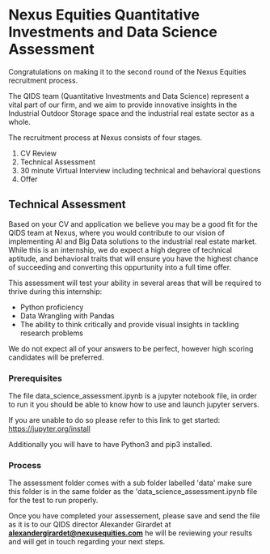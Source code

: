 # Nexus Equities Quantitative Investments and Data Science Assessment

Congratulations on making it to the second round of the Nexus Equities recruitment process. 

The QIDS team (Quantitative Investments and Data Science) represent a vital part of our firm, and we aim to provide innovative insights in the Industrial Outdoor Storage space and the industrial real estate sector as a whole. 

The recruitment process at Nexus consists of four stages. 

1) CV Review 
2) Technical Assessment
3) 30 minute Virtual Interview including technical and behavioral questions
4) Offer

## Technical Assessment

Based on your CV and application we believe you may be a good fit for the QIDS team at Nexus, where you would contribute to our vision of implementing AI and Big Data solutions to the industrial real estate market. 
While this is an internship, we do expect a high degree of technical aptitude, and behavioral traits that will ensure you have the highest chance of succeeding and converting this oppurtunity into a full time offer.

This assessment will test your ability in several areas that will be required to thrive during this internship:

- Python proficiency
- Data Wrangling with Pandas
- The ability to think critically and provide visual insights in tackling research problems

We do not expect all of your answers to be perfect, however high scoring candidates will be preferred.

### Prerequisites 

The file data_science_assessment.ipynb is a jupyter notebook file, in order to run it you should be able to know how to use and launch jupyter servers. 

If you are unable to do so please refer to this link to get started: https://jupyter.org/install

Additionally you will have to have Python3 and pip3 installed.

### Process

The assessment folder comes with a sub folder labelled 'data' make sure this folder is in the same folder as the 'data_science_assessment.ipynb file for the test to run properly. 

Once you have completed your assessement, please save and send the file as it is to our QIDS director Alexander Girardet at 
**alexandergirardet@nexusequities.com** he will be reviewing your results and will get in touch regarding your next steps.
